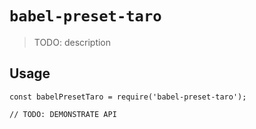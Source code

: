 # `babel-preset-taro`

> TODO: description

## Usage

```
const babelPresetTaro = require('babel-preset-taro');

// TODO: DEMONSTRATE API
```
